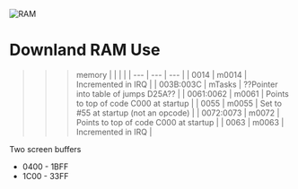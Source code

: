 ![RAM](downland.jpg)

# Downland RAM Use

>>> memory
| | | |
| --- | --- | --- |
| 0014      | m0014                | Incremented in IRQ |
| 003B:003C | mTasks               | ??Pointer into table of jumps D25A?? |
| 0061:0062 | m0061                | Points to top of code C000 at startup |
| 0055      | m0055                | Set to #55 at startup (not an opcode) |
| 0072:0073 | m0072                | Points to top of code C000 at startup |
| 0063      | m0063                | Incremented in IRQ |

Two screen buffers
* 0400 - 1BFF
* 1C00 - 33FF

